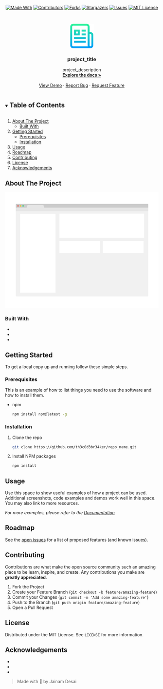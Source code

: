 <!--
*** Thanks for checking out the README-Template. If you have a suggestion
*** that would make this better, please fork the repo and create a pull request
*** or simply open an issue with the tag "enhancement".
*** Thanks again! Now go create something AMAZING! :D
***
***
***
*** To avoid retyping too much info. Do a search and replace for the following:
*** github_username, repo_name, twitter_handle, email, project_title, project_description
-->

<!-- PROJECT SHIELDS -->
<!--
*** I'm using markdown "reference style" links for readability.
*** Reference links are enclosed in brackets [ ] instead of parentheses ( ).
*** See the bottom of this document for the declaration of the reference variables
*** for contributors-url, forks-url, etc. This is an optional, concise syntax you may use.
*** https://www.markdownguide.org/basic-syntax/#reference-style-links
-->
<span style="display:block;text-align:center">

[![Made With][made-with-shield]][made-with-url]
[![Contributors][contributors-shield]][contributors-url]
[![Forks][forks-shield]][forks-url]
[![Stargazers][stars-shield]][stars-url]
[![Issues][issues-shield]][issues-url]
[![MIT License][license-shield]][license-url]

</span>

<!-- PROJECT LOGO -->
<br />
<p align="center">
  <a href="https://github.com/th3c0d3br34ker/repo_name">
    <img src="images/logo.png" alt="Logo" width="80" height="80">
  </a>

  <h3 align="center">project_title</h3>

  <p align="center">
    project_description
    <br />
    <a href="https://github.com/th3c0d3br34ker/repo_name"><strong>Explore the docs »</strong></a>
    <br />
    <br />
    <a href="https://github.com/th3c0d3br34ker/repo_name">View Demo</a>
    ·
    <a href="https://github.com/th3c0d3br34ker/repo_name/issues">Report Bug</a>
    ·
    <a href="https://github.com/th3c0d3br34ker/repo_name/issues">Request Feature</a>
  </p>
</p>

<!-- TABLE OF CONTENTS -->
<details open="open">
  <summary><h2 style="display: inline-block">Table of Contents</h2></summary>
  <ol>
    <li>
      <a href="#about-the-project">About The Project</a>
      <ul>
        <li><a href="#built-with">Built With</a></li>
      </ul>
    </li>
    <li>
      <a href="#getting-started">Getting Started</a>
      <ul>
        <li><a href="#prerequisites">Prerequisites</a></li>
        <li><a href="#installation">Installation</a></li>
      </ul>
    </li>
    <li><a href="#usage">Usage</a></li>
    <li><a href="#roadmap">Roadmap</a></li>
    <li><a href="#contributing">Contributing</a></li>
    <li><a href="#license">License</a></li>
    <li><a href="#acknowledgements">Acknowledgements</a></li>
  </ol>
</details>

<!-- ABOUT THE PROJECT -->

## About The Project

[![Product Name Screen Shot][product-screenshot]](https://example.com)

### Built With

- []()
- []()
- []()

<!-- GETTING STARTED -->

## Getting Started

To get a local copy up and running follow these simple steps.

### Prerequisites

This is an example of how to list things you need to use the software and how to install them.

- npm
  ```sh
  npm install npm@latest -g
  ```

### Installation

1. Clone the repo
   ```sh
   git clone https://github.com/th3c0d3br34ker/repo_name.git
   ```
2. Install NPM packages
   ```sh
   npm install
   ```

<!-- USAGE EXAMPLES -->

## Usage

Use this space to show useful examples of how a project can be used. Additional screenshots, code examples and demos work well in this space. You may also link to more resources.

_For more examples, please refer to the [Documentation](https://example.com)_

<!-- ROADMAP -->

## Roadmap

See the [open issues](https://github.com/th3c0d3br34ker/repo_name/issues) for a list of proposed features (and known issues).

<!-- CONTRIBUTING -->

## Contributing

Contributions are what make the open source community such an amazing place to be learn, inspire, and create. Any contributions you make are **greatly appreciated**.

1. Fork the Project
2. Create your Feature Branch (`git checkout -b feature/amazing-feature`)
3. Commit your Changes (`git commit -m 'Add some amazing-feature'`)
4. Push to the Branch (`git push origin feature/amazing-feature`)
5. Open a Pull Request

<!-- LICENSE -->

## License

Distributed under the MIT License. See `LICENSE` for more information.

<!-- ACKNOWLEDGEMENTS -->

## Acknowledgements

- []()
- []()
- []()

> Made with 💙 by Jainam Desai

<!-- MARKDOWN LINKS & IMAGES -->
<!-- https://www.markdownguide.org/basic-syntax/#reference-style-links -->

[contributors-shield]: https://img.shields.io/github/contributors/th3c0d3br34ker/repo_name.svg?style=for-the-badge
[contributors-url]: https://github.com/th3c0d3br34ker/repo_name/graphs/contributors
[forks-shield]: https://img.shields.io/github/forks/th3c0d3br34ker/repo_name.svg?style=for-the-badge
[forks-url]: https://github.com/th3c0d3br34ker/repo_name/network/members
[stars-shield]: https://img.shields.io/github/stars/th3c0d3br34ker/repo_name.svg?style=for-the-badge
[stars-url]: https://github.com/th3c0d3br34ker/repo_name/stargazers
[issues-shield]: https://img.shields.io/github/issues/th3c0d3br34ker/repo_name.svg?style=for-the-badge
[issues-url]: https://github.com/th3c0d3br34ker/repo_name/issues
[license-shield]: https://img.shields.io/github/license/th3c0d3br34ker/repo_name.svg?style=for-the-badge
[license-url]: https://github.com/th3c0d3br34ker/repo_name/blob/master/LICENSE.txt
[made-with-shield]: https://img.shields.io/github/languages/top/th3c0d3br34ker/repo_name?style=for-the-badge
[made-with-url]: https://shields.io/github/languages/top/th3c0d3br34ker/repo_name.svg?style-for-the-badge
[product-screenshot]: images/screenshot.png
